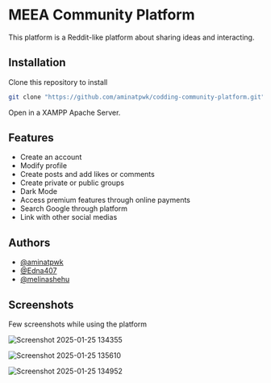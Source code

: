 # MEEA Community Platform

This platform is a Reddit-like platform about sharing ideas and interacting. 

## Installation

Clone this repository to install

```bash
git clone "https://github.com/aminatpwk/codding-community-platform.git"
```
Open in a XAMPP Apache Server.

## Features

- Create an account
- Modify profile
- Create posts and add likes or comments
- Create private or public groups
- Dark Mode 
- Access premium features through online payments
- Search Google through platform
- Link with other social medias

## Authors

- [@aminatpwk](https://github.com/aminatpwk)
- [@Edna407](https://github.com/Edna407)
- [@melinashehu](https://github.com/melinashehu)

## Screenshots
Few screenshots while using the platform

![Screenshot 2025-01-25 134355](https://github.com/user-attachments/assets/c5ed4ba7-041d-47f3-b225-868be0e5ba74)

![Screenshot 2025-01-25 135610](https://github.com/user-attachments/assets/1f69e4bb-9819-4c5e-858a-f81db70737ed)

![Screenshot 2025-01-25 134952](https://github.com/user-attachments/assets/0684ceef-f800-460a-b7bf-9cfa21914bda)



